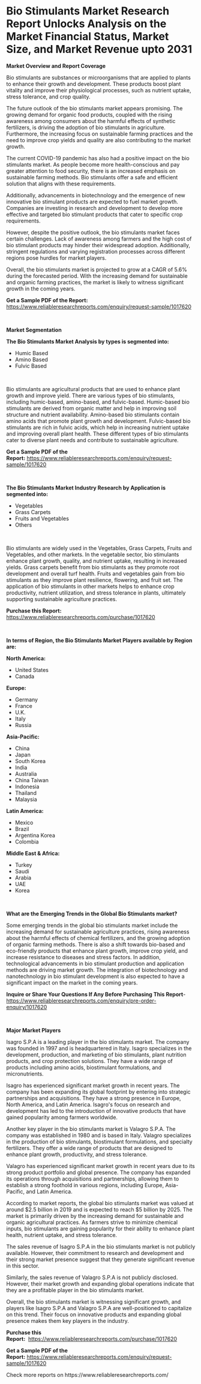 <p><h1>Bio Stimulants Market Research Report Unlocks Analysis on the Market Financial Status, Market Size, and Market Revenue upto 2031</h1></p><p><strong>Market Overview and Report Coverage</strong></p>
<p><p>Bio stimulants are substances or microorganisms that are applied to plants to enhance their growth and development. These products boost plant vitality and improve their physiological processes, such as nutrient uptake, stress tolerance, and crop quality.</p><p>The future outlook of the bio stimulants market appears promising. The growing demand for organic food products, coupled with the rising awareness among consumers about the harmful effects of synthetic fertilizers, is driving the adoption of bio stimulants in agriculture. Furthermore, the increasing focus on sustainable farming practices and the need to improve crop yields and quality are also contributing to the market growth.</p><p>The current COVID-19 pandemic has also had a positive impact on the bio stimulants market. As people become more health-conscious and pay greater attention to food security, there is an increased emphasis on sustainable farming methods. Bio stimulants offer a safe and efficient solution that aligns with these requirements.</p><p>Additionally, advancements in biotechnology and the emergence of new innovative bio stimulant products are expected to fuel market growth. Companies are investing in research and development to develop more effective and targeted bio stimulant products that cater to specific crop requirements.</p><p>However, despite the positive outlook, the bio stimulants market faces certain challenges. Lack of awareness among farmers and the high cost of bio stimulant products may hinder their widespread adoption. Additionally, stringent regulations and varying registration processes across different regions pose hurdles for market players.</p><p>Overall, the bio stimulants market is projected to grow at a CAGR of 5.6% during the forecasted period. With the increasing demand for sustainable and organic farming practices, the market is likely to witness significant growth in the coming years.</p></p>
<p><strong>Get a Sample PDF of the Report:</strong> <a href="https://www.reliableresearchreports.com/enquiry/request-sample/1017620">https://www.reliableresearchreports.com/enquiry/request-sample/1017620</a></p>
<p>&nbsp;</p>
<p><strong>Market Segmentation</strong></p>
<p><strong>The Bio Stimulants Market Analysis by types is segmented into:</strong></p>
<p><ul><li>Humic Based</li><li>Amino Based</li><li>Fulvic Based</li></ul></p>
<p>&nbsp;</p>
<p><p>Bio stimulants are agricultural products that are used to enhance plant growth and improve yield. There are various types of bio stimulants, including humic-based, amino-based, and fulvic-based. Humic-based bio stimulants are derived from organic matter and help in improving soil structure and nutrient availability. Amino-based bio stimulants contain amino acids that promote plant growth and development. Fulvic-based bio stimulants are rich in fulvic acids, which help in increasing nutrient uptake and improving overall plant health. These different types of bio stimulants cater to diverse plant needs and contribute to sustainable agriculture.</p></p>
<p><strong>Get a Sample PDF of the Report:</strong>&nbsp;<a href="https://www.reliableresearchreports.com/enquiry/request-sample/1017620">https://www.reliableresearchreports.com/enquiry/request-sample/1017620</a></p>
<p>&nbsp;</p>
<p><strong>The Bio Stimulants Market Industry Research by Application is segmented into:</strong></p>
<p><ul><li>Vegetables</li><li>Grass Carpets</li><li>Fruits and Vegetables</li><li>Others</li></ul></p>
<p>&nbsp;</p>
<p><p>Bio stimulants are widely used in the Vegetables, Grass Carpets, Fruits and Vegetables, and other markets. In the vegetable sector, bio stimulants enhance plant growth, quality, and nutrient uptake, resulting in increased yields. Grass carpets benefit from bio stimulants as they promote root development and overall turf health. Fruits and vegetables gain from bio stimulants as they improve plant resilience, flowering, and fruit set. The application of bio stimulants in other markets helps to enhance crop productivity, nutrient utilization, and stress tolerance in plants, ultimately supporting sustainable agriculture practices.</p></p>
<p><strong>Purchase this Report:</strong>&nbsp; <a href="https://www.reliableresearchreports.com/purchase/1017620">https://www.reliableresearchreports.com/purchase/1017620</a></p>
<p>&nbsp;</p>
<p><strong>In terms of Region, the Bio Stimulants Market Players available by Region are:</strong></p>
<p>
    <p> <strong> North America: </strong>
        <ul>
            <li>United States</li>
            <li>Canada</li>
        </ul>
        </p> 
    <p> <strong> Europe: </strong>
        <ul>
            <li>Germany</li>
            <li>France</li>
            <li>U.K.</li>
            <li>Italy</li>
            <li>Russia</li>
        </ul>
        </p> 
    <p> <strong> Asia-Pacific: </strong>
        <ul>
            <li>China</li>
            <li>Japan</li>
            <li>South Korea</li>
            <li>India</li>
            <li>Australia</li>
            <li>China Taiwan</li>
            <li>Indonesia</li>
            <li>Thailand</li>
            <li>Malaysia</li>
        </ul>
        </p> 
    <p> <strong> Latin America: </strong>
        <ul>
            <li>Mexico</li>
            <li>Brazil</li>
            <li>Argentina Korea</li>
            <li>Colombia</li>
        </ul>
        </p> 
    <p> <strong> Middle East & Africa: </strong>
        <ul>
            <li>Turkey</li>
            <li>Saudi</li>
            <li>Arabia</li>
            <li>UAE</li>
            <li>Korea</li>
        </ul>
    </p>
    </p>
<p>&nbsp;</p>
<p><strong>What are the Emerging Trends in the Global Bio Stimulants market?</strong></p>
<p><p>Some emerging trends in the global bio stimulants market include the increasing demand for sustainable agriculture practices, rising awareness about the harmful effects of chemical fertilizers, and the growing adoption of organic farming methods. There is also a shift towards bio-based and eco-friendly products that enhance plant growth, improve crop yield, and increase resistance to diseases and stress factors. In addition, technological advancements in bio stimulant production and application methods are driving market growth. The integration of biotechnology and nanotechnology in bio stimulant development is also expected to have a significant impact on the market in the coming years.</p></p>
<p><strong>Inquire or Share Your Questions If Any Before Purchasing This Report</strong>- <a href="https://www.reliableresearchreports.com/enquiry/pre-order-enquiry/1017620">https://www.reliableresearchreports.com/enquiry/pre-order-enquiry/1017620</a></p>
<p>&nbsp;</p>
<p><strong>Major Market Players</strong></p>
<p><p>Isagro S.P.A is a leading player in the bio stimulants market. The company was founded in 1997 and is headquartered in Italy. Isagro specializes in the development, production, and marketing of bio stimulants, plant nutrition products, and crop protection solutions. They have a wide range of products including amino acids, biostimulant formulations, and micronutrients.</p><p>Isagro has experienced significant market growth in recent years. The company has been expanding its global footprint by entering into strategic partnerships and acquisitions. They have a strong presence in Europe, North America, and Latin America. Isagro's focus on research and development has led to the introduction of innovative products that have gained popularity among farmers worldwide.</p><p>Another key player in the bio stimulants market is Valagro S.P.A. The company was established in 1980 and is based in Italy. Valagro specializes in the production of bio stimulants, biostimulant formulations, and specialty fertilizers. They offer a wide range of products that are designed to enhance plant growth, productivity, and stress tolerance.</p><p>Valagro has experienced significant market growth in recent years due to its strong product portfolio and global presence. The company has expanded its operations through acquisitions and partnerships, allowing them to establish a strong foothold in various regions, including Europe, Asia-Pacific, and Latin America.</p><p>According to market reports, the global bio stimulants market was valued at around $2.5 billion in 2019 and is expected to reach $5 billion by 2025. The market is primarily driven by the increasing demand for sustainable and organic agricultural practices. As farmers strive to minimize chemical inputs, bio stimulants are gaining popularity for their ability to enhance plant health, nutrient uptake, and stress tolerance.</p><p>The sales revenue of Isagro S.P.A in the bio stimulants market is not publicly available. However, their commitment to research and development and their strong market presence suggest that they generate significant revenue in this sector.</p><p>Similarly, the sales revenue of Valagro S.P.A is not publicly disclosed. However, their market growth and expanding global operations indicate that they are a profitable player in the bio stimulants market.</p><p>Overall, the bio stimulants market is witnessing significant growth, and players like Isagro S.P.A and Valagro S.P.A are well-positioned to capitalize on this trend. Their focus on innovative products and expanding global presence makes them key players in the industry.</p></p>
<p><strong>Purchase this Report:</strong>&nbsp;&nbsp;<a href="https://www.reliableresearchreports.com/purchase/1017620">https://www.reliableresearchreports.com/purchase/1017620</a></p>
<p></p>
<p><strong>Get a Sample PDF of the Report:</strong>&nbsp;<a href="https://www.reliableresearchreports.com/enquiry/request-sample/1017620">https://www.reliableresearchreports.com/enquiry/request-sample/1017620</a></p>
<p>Check more reports on https://www.reliableresearchreports.com/</p>